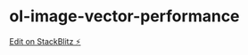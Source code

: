 # ol-image-vector-performance

[Edit on StackBlitz ⚡️](https://stackblitz.com/edit/ol-image-vector-performance)